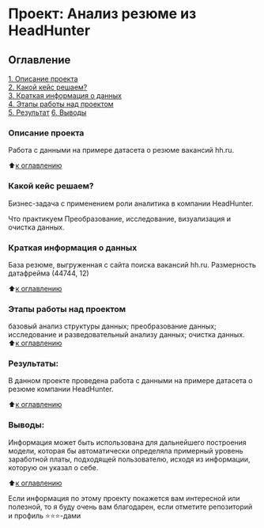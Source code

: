 # Проект: Анализ резюме из HeadHunter

## Оглавление  
[1. Описание проекта](.README.md#Описание-проекта)  
[2. Какой кейс решаем?](.README.md#Какой-кейс-решаем)  
[3. Краткая информация о данных](.README.md#Краткая-информация-о-данных)  
[4. Этапы работы над проектом](.README.md#Этапы-работы-над-проектом)  
[5. Результат](.README.md#Результат) 
[6. Выводы](.README.md#Выводы) 

### Описание проекта
Работа с данными на примере датасета о резюме вакансий hh.ru.

:arrow_up:[к оглавлению](.README.md#Оглавление)

### Какой кейс решаем?
Бизнес-задача с применением роли аналитика в компании HeadHunter.

Что практикуем
Преобразование, исследование, визуализация и очистка данных.

### Краткая информация о данных
База резюме, выгруженная с сайта поиска вакансий hh.ru. Размерность датафрейма (44744, 12)

:arrow_up:[к оглавлению](.README.md#Оглавление)

### Этапы работы над проектом
базовый анализ структуры данных;
преобразование данных;
исследование и разведовательный анализу данных;
очистка данных.
:arrow_up:[к оглавлению](.README.md#Оглавление)

### Результаты:
В данном проекте проведена работа с данными на примере датасета о резюме компании HeadHunter.

:arrow_up:[к оглавлению](.README.md#Оглавление)

### Выводы:
Информация может быть использована для дальнейшего построения модели, которая бы автоматически определяла примерный уровень заработной платы, подходящей пользователю, исходя из информации, которую он указал о себе.

:arrow_up:[к оглавлению](.README.md#Оглавление)

Если информация по этому проекту покажется вам интересной или полезной, то я буду очень вам благодарен, если отметите репозиторий и профиль ⭐️⭐️⭐️-дами
